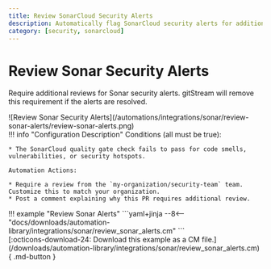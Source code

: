 ```yaml
---
title: Review SonarCloud Security Alerts
description: Automatically flag SonarCloud security alerts for additional review.
category: [security, sonarcloud]
---
```

# Review Sonar Security Alerts

Require additional reviews for Sonar security alerts. gitStream will remove this requirement if the alerts are resolved.

<div class="automationImage" style="align:right" markdown="1">
![Review Sonar Security Alerts](/automations/integrations/sonar/review-sonar-alerts/review-sonar-alerts.png)
</div>
<div class="automationDescription" markdown="1">
!!! info "Configuration Description"
    Conditions (all must be true):

    * The SonarCloud quality gate check fails to pass for code smells, vulnerabilities, or security hotspots.

    Automation Actions:

    * Require a review from the `my-organization/security-team` team. Customize this to match your organization.
    * Post a comment explaining why this PR requires additional review.
</div>
<div class="automationExample" markdown="1">
!!! example "Review Sonar Alerts"
    ```yaml+jinja
    --8<-- "docs/downloads/automation-library/integrations/sonar/review_sonar_alerts.cm"
    ```
    <div class="result" markdown>
      <span>
      [:octicons-download-24: Download this example as a CM file.](/downloads/automation-library/integrations/sonar/review_sonar_alerts.cm){ .md-button }
      </span>
    </div>
</div>
